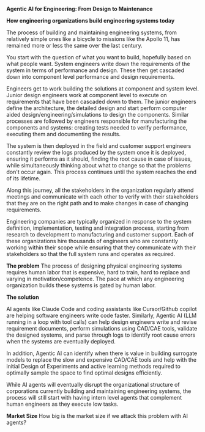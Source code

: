 **Agentic AI for Engineering: From Design to Maintenance**

**How engineering organizations build engineering systems today**

The process of building and maintaining engineering systems, from relatively simple ones like a bicycle to missions like the Apollo 11, has remained more or less the same over the last century. 

You start with the question of what you want to build, hopefully based on what people want. System engineers write down the requirements of the system in terms of performance and design. These then get cascaded down into component level performance and design requirements. 

Engineers get to work building the solutions at component and system level. Junior design engineers work at component level to execute on requirements that have been cascaded down to them. The junior engineers define the architecture, the detailed design and start perform computer aided design/engineering/simulations to design the components. Similar processes are followed by engineers responsible for manufacturing the components and systems: creating tests needed to verify performance, executing them and documenting the results. 

The system is then deployed in the field and customer support engineers constantly review the logs produced by the system once it is deployed, ensuring it performs as it should, finding the root cause in case of issues, while simultaneously thinking about what to change so that the problems don't occur again. This process continues until the system reaches the end of its lifetime. 

Along this journey, all the stakeholders in the organization regularly attend meetings and communicate with each other to verify with their stakeholders that they are on the right path and to make changes in case of changing requirements. 

Engineering companies are typically organized in response to the system definition, implementation, testing and integration process, starting from research to development to manufacturing and customer support. Each of these organizations hire thousands of engineers who are constantly working within their scope while ensuring that they communicate with their stakeholders so that the full system runs and operates as required.

**The problem**
The process of designing physical engineering systems requires human labor that is expensive, hard to train, hard to replace and varying in motivation/competence. The pace at which any engineering organization builds these systems is gated by human labor. 


**The solution**

AI agents like Claude Code and coding assistants like Cursor/Github copilot are helping software engineers write code faster. Similarly, Agentic AI (LLM running in a loop with tool calls) can help design engineers write and revise requirement documents, perform simulations using CAD/CAE tools, validate the designed systems, and parse through logs to identify root cause errors when the systems are eventually deployed. 

In addition, Agentic AI can identify when there is value in building surrogate models to replace the slow and expensive CAD/CAE tools and help with the initial Design of Experiments and active learning methods required to optimally sample the space to find optimal designs efficiently. 

While AI agents will eventually disrupt the organizational structure of corporations currently building and maintaining engineering systems, the process will still start with having intern level agents that complement human engineers as they execute low tasks. 

**Market Size**
How big is the market size if we attack this problem with AI agents? 